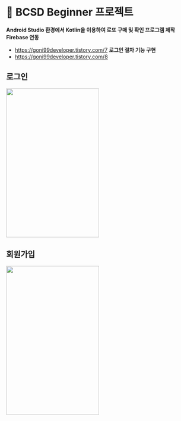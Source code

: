 # &#128007; BCSD Beginner 프로젝트
**Android Studio 환경에서 Kotlin을 이용하여 로또 구매 및 확인 프로그램 제작**<br>
**Firebase 연동**<br>
- https://goni99developer.tistory.com/7
**로그인 절차 기능 구현**<br>
- https://goni99developer.tistory.com/8

## 로그인
<img src="https://user-images.githubusercontent.com/90740783/156781605-4665d5d5-36f9-45a6-92d4-f000f093d523.PNG" width="250" height="400">

## 회원가입
<img src="https://user-images.githubusercontent.com/90740783/156930324-952a2bfd-0ee6-403a-8207-2cb77c90bb4f.PNG" width="250" height="400">
